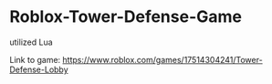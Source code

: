 # Roblox-Tower-Defense-Game
utilized Lua 

Link to game:
https://www.roblox.com/games/17514304241/Tower-Defense-Lobby
